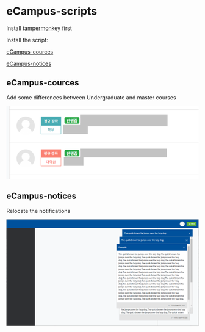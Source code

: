 # eCampus-scripts

Install [tampermonkey](https://www.tampermonkey.net/) first

Install the script:

[eCampus-cources](https://github.com/EdisonJwa/eCampus-scripts/raw/main/ecampus-cources.user.js)

[eCampus-notices](https://github.com/EdisonJwa/eCampus-scripts/raw/main/ecampus-cources.user.js)


## eCampus-cources
Add some differences between Undergraduate and master courses


![](/image.png?raw=true)

## eCampus-notices
Relocate the notifications


![](/image2.png?raw=true)

